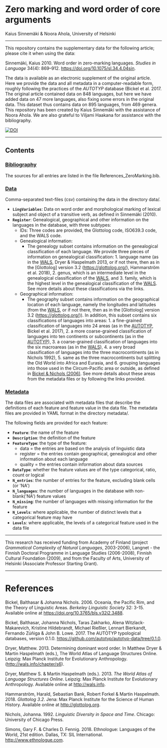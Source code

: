 # Zero marking and word order of core arguments

Kaius Sinnemäki & Noora Ahola, University of Helsinki

***

This repository contains the supplementary data for the following article; please cite it when using the data:

Sinnemäki, Kaius 2010. Word order in zero-marking languages. *Studies in Language* 34(4): 869–912. https://doi.org/10.1075/sl.34.4.04sin.


The data is available as an electronic supplement of the original article. Here we provide the data and all metadata in a computer-readable form, roughly following the practices of the *AUTOTYP* database (Bickel et al. 2017. The original article contained data on 848 languages, but here we have added data on 47 more languages, also fixing some errors in the original data. This dataset thus contains data on 895 languages, from 469 genera. This repository has been created by Kaius Sinnemäki with the assistance of Noora Ahola. We are also grateful to Viljami Haakana for assistance with the bibliography.

[![DOI](https://zenodo.org/badge/DOI/10.5281/zenodo.7693339.svg)](https://doi.org/10.5281/zenodo.7693339)

***

## Contents

### [Bibliography](https://version.helsinki.fi/hals/sinnemaki/sinnemaki2010/-/tree/main/bibliography)

The sources for all entries are listed in the file References_ZeroMarking.bib.


### [Data](https://version.helsinki.fi/hals/sinnemaki/sinnemaki2010/-/tree/main/data)

Comma-separated text-files (csv) containing the data in the directory data/.
- **`LingVariables`**: Data on word order and morphological marking of lexical subject and object of a transitive verb, as defined in Sinnemäki (2010).
- **`Register`**: Genealogical, geographical and other information on the languages in the database, with three subtypes:
    * IDs: Three codes are provided, the Glottolog code, ISO639.3 code, and the WALS code.
    * Genealogical information:
        * The genealogy subset contains information on the genealogical classification of each language. We provide three pieces of information on genealogical classification: 1. language name (as in the [WALS](https://wals.info/languoid/genealogy), Dryer & Haspelmath 2013, or if not there, then as in the [Glottolog] version 3.2 (https://glottolog.org/), Hammarström et al. 2018), 2. genus, which is an intermediate level in the genealogical classification of the [WALS](https://wals.info/languoid/genealogy), and 3. family, which is the highest level in the genealogical classification of the [WALS](https://wals.info/languoid/genealogy). See more details about these classifications via the links.
    * Geographical information:
        * The geography subset contains information on the geographical location of each language, namely the longitudes and latitudes (from the [WALS](https://wals.info/languoid/genealogy), or if not there, then as in the [Glottolog] version 3.2 (https://glottolog.org/)). In addition, this subset contains six classifications of languages into areas: 1. a fine-grained classification of languages into 24 areas (as in the [AUTOTYP](https://github.com/autotyp/autotyp-data/blob/0.1.0/figures/areas.jpg), Bickel et al. 2017), 2. a more coarse-grained classification of languages into ten continents or subcontinents (as in the [AUTOTYP](https://github.com/autotyp/autotyp-data/blob/0.1.0/figures/continents.jpg)), 3. a coarse-grained classification of languages into the six macroareas (as in the [WALS](https://wals.info/languoid)), 4. a very broad classification of languages into the three macrocontinents (as in Nichols 1992), 5. same as the three macrocontinents but splitting the Old World into Africa and Eurasia, and 6. grouping languages into those used in the Circum-Pacific area or outside, as defined in [Bickel & Nichols (2006)](https://doi.org/10.3765/bls.v32i2.3488). See more details about these areas from the metadata files or by following the links provided.


### [Metadata](https://version.helsinki.fi/hals/sinnemaki/sinnemaki2010/-/tree/main/metadata)

The data files are associated with metadata files that describe the definitions of each feature and feature value in the data file. The metadata files are provided in YAML format in the directory metadata/.

The following fields are provided for each feature:
- **`Feature`**: the name of the feature
- **`Description`**: the definition of the feature
- **`FeatureType`**: the type of the feature:
    * data = the entries are based on the analysis of linguistic data
    * register = the entries contain geographical, genealogical and other information about each language
    * quality = the entries contain information about data sources
- **`DataType`**: whether the feature values are of the type categorical, ratio, count or logical
- **`N_entries`**: the number of entries for the feature, excluding blank cells (or 'NA')
- **`N_languages`**: the number of languages in the database with non-blank('NA') feature values
- **`N_missing`**: the number of languages with missing information for the feature
- **`N_Levels`**: where applicable, the number of distinct levels that a categorical feature may have
- **`Levels`**: where applicable, the levels of a categorical feature used in the data file


***

This research has received funding from Academy of Finland (project _Grammatical Complexity of Natural Languages_, 2003-2006), Langnet - the Finnish Doctoral Programme in Language Studies (2006-2008), Finnish Cultural Foundation (2009), and from the Faculty of Arts, University of Helsinki (Associate Professor Starting Grant).


***

# References

Bickel, Balthasar & Johanna Nichols. 2006. Oceania, the Pacific Rim, and the Theory of Linguistic Areas. _Berkeley Linguistic Society_ 32: 3-15. Available online at https://doi.org/10.3765/bls.v32i2.3488.

Bickel, Balthasar, Johanna Nichols, Taras Zakharko, Alena Witzlack-Makarevich, Kristine Hildebrandt, Michael Rießler, Lennart Bierkandt, Fernando Zúñiga & John B. Lowe. 2017. The AUTOTYP typological databases, version 0.1.0. https://github.com/autotyp/autotyp-data/tree/0.1.0.

Dryer, Matthew. 2013. Determining dominant word order. In Matthew Dryer & Martin Haspelmath (eds.), The World Atlas of Language Structures Online. Leipzig: Max Planck Institute for Evolutionary Anthropology. (http://wals.info/chapter/s6).

Dryer, Matthew S. & Martin Haspelmath (eds.). 2013. _The World Atlas of Language Structures Online_. Leipzig: Max Planck Institute for Evolutionary Anthropology. Available online at http://wals.info.

Hammarström, Harald, Sebastian Bank, Robert Forkel & Martin Haspelmath. 2018. _Glottolog 3.2_. Jena: Max Planck Institute for the Science of Human History. Available online at http://glottolog.org.

Nichols, Johanna. 1992. _Linguistic Diversity in Space and Time_. Chicago: University of Chicago Press. 

Simons, Gary F. & Charles D. Fennig. 2018. Ethnologue: Languages of the World, 21st edition. Dallas, TX: SIL International. http://www.ethnologue.com.
